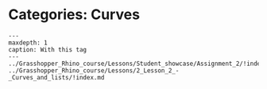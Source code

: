 # Categories: Curves

```{toctree}
---
maxdepth: 1
caption: With this tag
---
../Grasshopper_Rhino_course/Lessons/Student_showcase/Assignment_2/!index.md
../Grasshopper_Rhino_course/Lessons/2_Lesson_2_-_Curves_and_lists/!index.md
```
